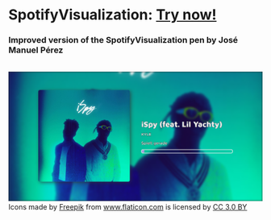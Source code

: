 # SpotifyVisualization: <a href="https://thatmarcel.github.io/SpotifyVisualization/" title="Spotify Visualization">Try now!</a>
<h3>Improved version of the SpotifyVisualization pen by José Manuel Pérez</h3><br>
<img src="screenshot1.png"></img><br>
<div>Icons made by <a href="http://www.freepik.com" title="Freepik">Freepik</a> from <a href="https://www.flaticon.com/" title="Flaticon">www.flaticon.com</a> is licensed by <a href="http://creativecommons.org/licenses/by/3.0/" title="Creative Commons BY 3.0" target="_blank">CC 3.0 BY</a></div>
